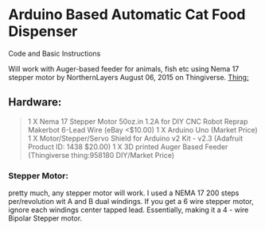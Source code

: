 # Arduino Based Automatic Cat Food Dispenser
Code and Basic Instructions


Will work with Auger-based feeder for animals, fish etc using Nema 17 stepper motor
by NorthernLayers August 06, 2015 on Thingiverse.
[Thing:](https://www.thingiverse.com/thing:958180)

## Hardware:
> 1 X Nema 17 Stepper Motor 50oz.in 1.2A for DIY CNC Robot Reprap Makerbot 6-Lead Wire (eBay <$10.00)
> 1 X Arduino Uno (Market Price)
> 1 X Motor/Stepper/Servo Shield for Arduino v2 Kit - v2.3 (Adafruit Product ID: 1438 $20.00)
> 1 X 3D printed Auger Based Feeder (Thingiverse thing:958180 DIY/Market Price)

### Stepper Motor:
pretty much, any stepper motor will work. I used a NEMA 17 200 steps per/revolution wit A and B dual windings. If you get a 6 wire stepper motor, ignore each windings center tapped lead. Essentially, making it a 4 - wire Bipolar Stepper motor.